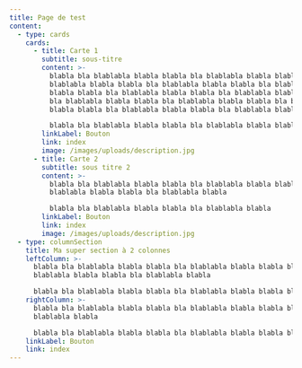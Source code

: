 ```yaml
---
title: Page de test
content:
  - type: cards
    cards:
      - title: Carte 1
        subtitle: sous-titre
        content: >-
          blabla bla blablabla blabla blabla bla blablabla blabla blabla bla
          blablabla blabla blabla bla blablabla blabla blabla bla blablabla
          blabla blabla bla blablabla blabla blabla bla blablabla blabla blabla
          bla blablabla blabla blabla bla blablabla blabla blabla bla blablabla
          blabla blabla bla blablabla blabla blabla bla blablabla blabla 

          blabla bla blablabla blabla blabla bla blablabla blabla blabla bla blablabla blabla blabla bla blablabla blabla blabla bla blablabla blabla blabla bla blablabla blabla 
        linkLabel: Bouton
        link: index
        image: /images/uploads/description.jpg
      - title: Carte 2
        subtitle: sous titre 2
        content: >-
          blabla bla blablabla blabla blabla bla blablabla blabla blabla bla
          blablabla blabla blabla bla blablabla blabla 

          blabla bla blablabla blabla blabla bla blablabla blabla 
        linkLabel: Bouton
        link: index
        image: /images/uploads/description.jpg
  - type: columnSection
    title: Ma super section à 2 colonnes
    leftColumn: >-
      blabla bla blablabla blabla blabla bla blablabla blabla blabla bla
      blablabla blabla blabla bla blablabla blabla 

      blabla bla blablabla blabla blabla bla blablabla blabla blabla bla blablabla blabla 
    rightColumn: >-
      blabla bla blablabla blabla blabla bla blablabla blabla blabla bla
      blablabla blabla 

      blabla bla blablabla blabla blabla bla blablabla blabla blabla bla blablabla blabla blabla bla blablabla blabla blabla bla blablabla blabla blabla bla blablabla blabla blabla bla blablabla blabla 
    linkLabel: Bouton
    link: index
---
```

